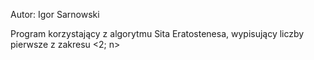 Autor: Igor Sarnowski

Program korzystający z algorytmu Sita Eratostenesa, wypisujący liczby pierwsze z zakresu <2; n>